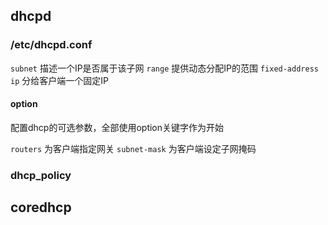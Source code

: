 ## dhcpd
### /etc/dhcpd.conf

`subnet` 描述一个IP是否属于该子网
`range` 提供动态分配IP的范围
`fixed-address ip` 分给客户端一个固定IP

#### option
配置dhcp的可选参数，全部使用option关键字作为开始

`routers` 为客户端指定网关
`subnet-mask` 为客户端设定子网掩码



### dhcp_policy


 


## coredhcp
